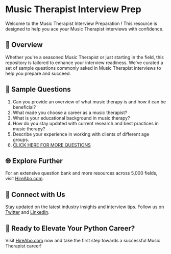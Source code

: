 # Music Therapist Interview Prep

Welcome to the Music Therapist Interview Preparation ! This resource is designed to help you ace your Music Therapist interviews with confidence.

## 🚀 Overview

Whether you're a seasoned Music Therapist or just starting in the field, this repository is tailored to enhance your interview readiness. We've curated a set of sample questions commonly asked in Music Therapist interviews to help you prepare and succeed.

## 📝 Sample Questions

1. Can you provide an overview of what music therapy is and how it can be beneficial?
2. What made you choose a career as a music therapist?
3. What is your educational background in music therapy?
4. How do you stay updated with current research and best practices in music therapy?
5. Describe your experience in working with clients of different age groups.
6. [CLICK HERE FOR MORE QUESTIONS](https://hireabo.com/job/7_0_28/Music%20Therapist)

## 🌐 Explore Further

For an extensive question bank and more resources across 5,000 fields, visit [HireAbo.com](https://www.hireabo.com).

## 📱 Connect with Us

Stay updated on the latest industry insights and interview tips. Follow us on [Twitter](https://twitter.com/hireabo) and [LinkedIn](https://www.linkedin.com/in/hire-abo-3609972a8/).

## 🚀 Ready to Elevate Your Python Career?

Visit [HireAbo.com](https://www.hireabo.com) now and take the first step towards a successful Music Therapist career!